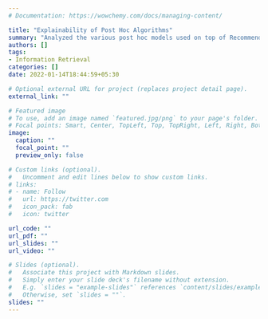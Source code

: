 ```yaml
---
# Documentation: https://wowchemy.com/docs/managing-content/

title: "Explainability of Post Hoc Algorithms"
summary: "Analyzed the various post hoc models used on top of Recommender systems to provide detailed reasoning behind the predictions. A metric based on existing statistical correlation methods is being developed to quantify the degree of it's explainability."
authors: []
tags:
- Information Retrieval
categories: []
date: 2022-01-14T18:44:59+05:30

# Optional external URL for project (replaces project detail page).
external_link: ""

# Featured image
# To use, add an image named `featured.jpg/png` to your page's folder.
# Focal points: Smart, Center, TopLeft, Top, TopRight, Left, Right, BottomLeft, Bottom, BottomRight.
image:
  caption: ""
  focal_point: ""
  preview_only: false

# Custom links (optional).
#   Uncomment and edit lines below to show custom links.
# links:
# - name: Follow
#   url: https://twitter.com
#   icon_pack: fab
#   icon: twitter

url_code: ""
url_pdf: ""
url_slides: ""
url_video: ""

# Slides (optional).
#   Associate this project with Markdown slides.
#   Simply enter your slide deck's filename without extension.
#   E.g. `slides = "example-slides"` references `content/slides/example-slides.md`.
#   Otherwise, set `slides = ""`.
slides: ""
---
```

